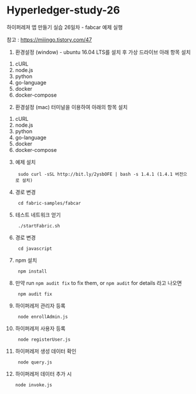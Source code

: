 # Hyperledger-study-26

하이퍼레져 앱 만들기 실습 26일차 - fabcar 예제 실행

참고 : https://miiingo.tistory.com/47

1. 환경설정 (window) - ubuntu 16.04 LTS를 설치 후 가상 드라이브 아래 항목 설치
  1) cURL
  2) node.js
  3) python
  4) go-language
  5) docker
  6) docker-compose
  
2. 환경설정 (mac) 터미널을 이용하여 아래의 항목 설치
  1) cURL
  2) node.js
  3) python
  4) go-language
  5) docker
  6) docker-compose
  
3. 예제 설치

        sudo curl -sSL http://bit.ly/2ysbOFE | bash -s 1.4.1 (1.4.1 버전으로 설치)

4. 경로 변경

        cd fabric-samples/fabcar

5. 테스트 네트워크 얻기

        ./startFabric.sh

6. 경로 변경

        cd javascript

7. npm 설치

        npm install

8. 만약 run `npm audit fix` to fix them, or `npm audit` for details 라고 나오면

        npm audit fix

7. 하이퍼레저 관리자 등록

        node enrollAdmin.js
        
8. 하이퍼레저 사용자 등록

        node registerUser.js

9. 하이퍼레저 생성 데이터 확인

        node query.js

10. 하이퍼레저 데이터 추가 시

        node invoke.js

